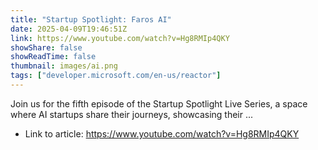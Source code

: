 ```yaml
---
title: "Startup Spotlight: Faros AI"
date: 2025-04-09T19:46:51Z
link: https://www.youtube.com/watch?v=Hg8RMIp4QKY
showShare: false
showReadTime: false
thumbnail: images/ai.png
tags: ["developer.microsoft.com/en-us/reactor"]
---
```

Join us for the fifth episode of the Startup Spotlight Live Series, a space where AI startups share their journeys, showcasing their ...

- Link to article: https://www.youtube.com/watch?v=Hg8RMIp4QKY